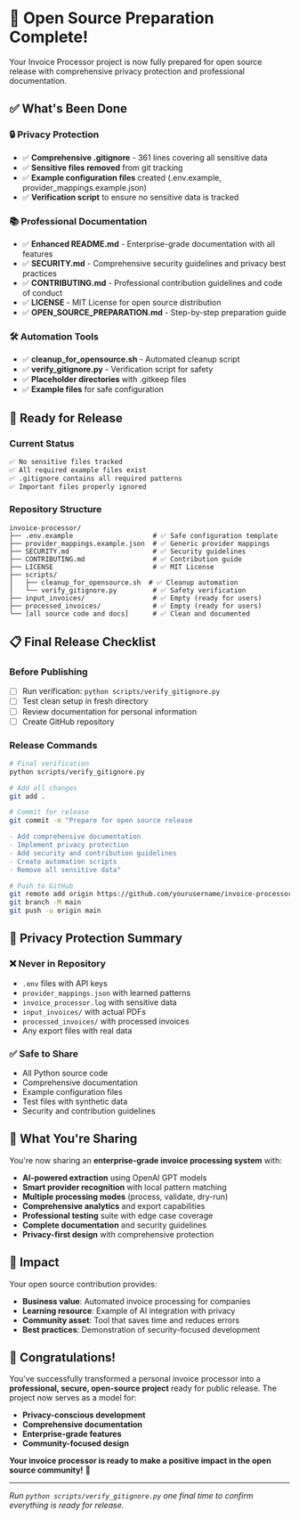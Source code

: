 # 🎉 Open Source Preparation Complete!

Your Invoice Processor project is now fully prepared for open source release with comprehensive privacy protection and professional documentation.

## ✅ **What's Been Done**

### **🔒 Privacy Protection**
- ✅ **Comprehensive .gitignore** - 361 lines covering all sensitive data
- ✅ **Sensitive files removed** from git tracking
- ✅ **Example configuration files** created (.env.example, provider_mappings.example.json)
- ✅ **Verification script** to ensure no sensitive data is tracked

### **📚 Professional Documentation**
- ✅ **Enhanced README.md** - Enterprise-grade documentation with all features
- ✅ **SECURITY.md** - Comprehensive security guidelines and privacy best practices
- ✅ **CONTRIBUTING.md** - Professional contribution guidelines and code of conduct
- ✅ **LICENSE** - MIT License for open source distribution
- ✅ **OPEN_SOURCE_PREPARATION.md** - Step-by-step preparation guide

### **🛠️ Automation Tools**
- ✅ **cleanup_for_opensource.sh** - Automated cleanup script
- ✅ **verify_gitignore.py** - Verification script for safety
- ✅ **Placeholder directories** with .gitkeep files
- ✅ **Example files** for safe configuration

## 🚀 **Ready for Release**

### **Current Status**
```bash
✅ No sensitive files tracked
✅ All required example files exist  
✅ .gitignore contains all required patterns
✅ Important files properly ignored
```

### **Repository Structure**
```
invoice-processor/
├── .env.example                    # ✅ Safe configuration template
├── provider_mappings.example.json  # ✅ Generic provider mappings
├── SECURITY.md                     # ✅ Security guidelines
├── CONTRIBUTING.md                 # ✅ Contribution guide
├── LICENSE                         # ✅ MIT License
├── scripts/
│   ├── cleanup_for_opensource.sh  # ✅ Cleanup automation
│   └── verify_gitignore.py         # ✅ Safety verification
├── input_invoices/                 # ✅ Empty (ready for users)
├── processed_invoices/             # ✅ Empty (ready for users)
└── [all source code and docs]      # ✅ Clean and documented
```

## 📋 **Final Release Checklist**

### **Before Publishing**
- [ ] Run verification: `python scripts/verify_gitignore.py`
- [ ] Test clean setup in fresh directory
- [ ] Review documentation for personal information
- [ ] Create GitHub repository

### **Release Commands**
```bash
# Final verification
python scripts/verify_gitignore.py

# Add all changes
git add .

# Commit for release
git commit -m "Prepare for open source release

- Add comprehensive documentation
- Implement privacy protection
- Add security and contribution guidelines  
- Create automation scripts
- Remove all sensitive data"

# Push to GitHub
git remote add origin https://github.com/yourusername/invoice-processor.git
git branch -M main
git push -u origin main
```

## 🔐 **Privacy Protection Summary**

### **❌ Never in Repository**
- `.env` files with API keys
- `provider_mappings.json` with learned patterns
- `invoice_processor.log` with sensitive data
- `input_invoices/` with actual PDFs
- `processed_invoices/` with processed invoices
- Any export files with real data

### **✅ Safe to Share**
- All Python source code
- Comprehensive documentation
- Example configuration files
- Test files with synthetic data
- Security and contribution guidelines

## 🎯 **What You're Sharing**

You're now sharing an **enterprise-grade invoice processing system** with:

- **AI-powered extraction** using OpenAI GPT models
- **Smart provider recognition** with local pattern matching
- **Multiple processing modes** (process, validate, dry-run)
- **Comprehensive analytics** and export capabilities
- **Professional testing** suite with edge case coverage
- **Complete documentation** and security guidelines
- **Privacy-first design** with comprehensive protection

## 🚀 **Impact**

Your open source contribution provides:
- **Business value**: Automated invoice processing for companies
- **Learning resource**: Example of AI integration with privacy
- **Community asset**: Tool that saves time and reduces errors
- **Best practices**: Demonstration of security-focused development

## 🎉 **Congratulations!**

You've successfully transformed a personal invoice processor into a **professional, secure, open-source project** ready for public release. The project now serves as a model for:

- **Privacy-conscious development**
- **Comprehensive documentation**
- **Enterprise-grade features**
- **Community-focused design**

**Your invoice processor is ready to make a positive impact in the open source community!** 🌟

---

*Run `python scripts/verify_gitignore.py` one final time to confirm everything is ready for release.*
